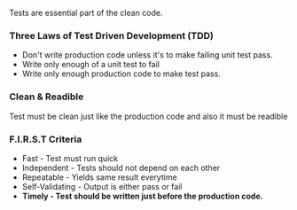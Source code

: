 Tests are essential part of the clean code.

### Three Laws of Test Driven Development (TDD)
- Don't write production code unless it's to make failing unit test pass.
- Write only enough of a unit test to fail
- Write only enough production code to make test pass.
### Clean & Readible
Test must be clean just like the production code and also it must be readible
### F.I.R.S.T Criteria
- Fast - Test must run quick 
- Independent - Tests should not depend on each other
- Repeatable - Yields same result everytime
- Self-Validating - Output is either pass or fail
- **Timely - Test should be written just before the production code.**

